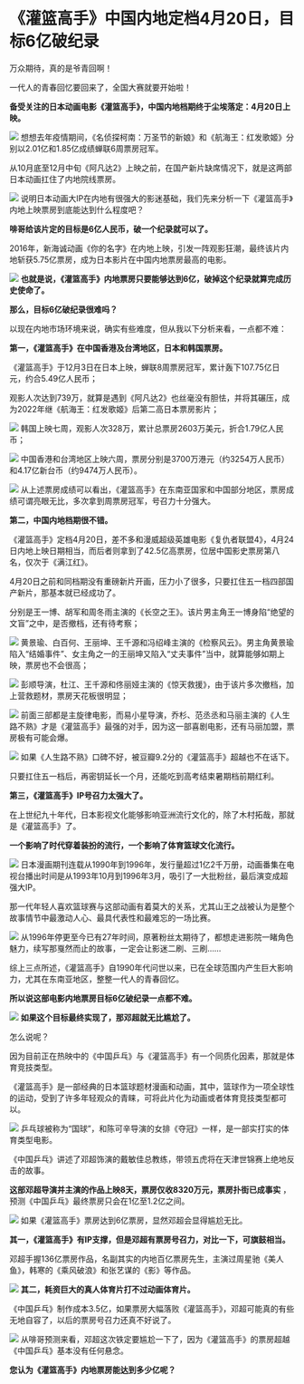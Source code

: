 # 《灌篮高手》中国内地定档4月20日，目标6亿破纪录

万众期待，真的是爷青回啊！

一代人的青春回忆要回来了，全国大赛就要开始啦！

**备受关注的日本动画电影《灌篮高手》，中国内地档期终于尘埃落定：4月20日上映。**

![](https://inews.gtimg.com/om_bt/OKHiIRooph3LtEASnY73ZFpXNumwhDVxnBQltO0Ep3DWUAA/1000)
想想去年疫情期间，《名侦探柯南：万圣节的新娘》和《航海王：红发歌姬》分别以2.01亿和1.85亿成绩蝉联6周票房冠军。

从10月底至12月中旬《阿凡达2》上映之前，在国产新片缺席情况下，就是这两部日本动画扛住了内地院线票房。

![](https://inews.gtimg.com/om_bt/OTOKv9WJDTn82Lp7PD8y_8QUPHGT6w4ZG8B4mfiVDm7EgAA/1000)
说明日本动画大IP在内地有很强大的影迷基础，我们先来分析一下《灌篮高手》内地上映票房到底能达到什么程度吧？

**啡哥给该片定的目标是6亿人民币，破一个纪录就可以了。**

2016年，新海诚动画《你的名字》在内地上映，引发一阵观影狂潮，最终该片内地斩获5.75亿票房，成为日本影片在中国内地票房最高的电影。

![](https://inews.gtimg.com/om_bt/Ovgw2if960QbfvGmBS_KhSK2XLXF_WKDfKsltOwzKxKNoAA/1000)
**也就是说，《灌篮高手》内地票房只要能够达到6亿，破掉这个纪录就算完成历史使命了。**

**那么，目标6亿破纪录很难吗？**

以现在内地市场环境来说，确实有些难度，但从我以下分析来看，一点都不难：

**第一，《灌篮高手》在中国香港及台湾地区，日本和韩国票房。**

《灌篮高手》于12月3日在日本上映，蝉联8周票房冠军，累计轰下107.75亿日元，约合5.49亿人民币；

观影人次达到739万，就算是遇到《阿凡达2》也丝毫没有胆怯，并将其碾压，成为2022年继《航海王：红发歌姬》后第二高日本票房影片；

![](https://inews.gtimg.com/om_bt/OGvvnAPiPHZuaLjstygkO4tjpYUYRI0Hqtq18maLfVpo4AA/1000)
韩国上映七周，观影人次328万，累计总票房2603万美元，折合1.79亿人民币；

![](https://inews.gtimg.com/om_bt/ONZebY-VO4jJLprErf9mLjemck_VzaF1E_hSfpksiJD5AAA/1000)
中国香港和台湾地区上映六周，票房分别是3700万港元（约3254万人民币）和4.17亿新台币（约9474万人民币）。

![](https://inews.gtimg.com/om_bt/OnKVTBWt5-Ox7KDukz-RlQA4a2WVnYTL40N1ve60O_xnAAA/1000)
从上述票房成绩可以看出，《灌篮高手》在东南亚国家和中国部分地区，票房成绩可谓亮眼无比，多次拿到周票房冠军，号召力十分强大。

**第二，中国内地档期很不错。**

《灌篮高手》定档4月20日，差不多和漫威超级英雄电影《复仇者联盟4》，4月24日内地上映日期相当，而后者则拿到了42.5亿高票房，位居中国影史票房第八名，仅次于《满江红》。

4月20日之前和同档期没有重磅新片开画，压力小了很多，只要扛住五一档四部国产新片，那基本就已经成功了。

分别是王一博、胡军和周冬雨主演的《长空之王》。该片男主角王一博身陷“绝望的文盲”之中，是否撤档，还有待考察；

![](https://inews.gtimg.com/om_bt/Ozj5ZoMEEgPwOemag783AQLnBptuHwqW5Mz8PZCGnor0EAA/1000)
黄景瑜、白百何、王丽坤、王千源和冯绍峰主演的《检察风云》。男主角黄景瑜陷入“结婚事件”、女主角之一的王丽坤又陷入“丈夫事件”当中，就算能够如期上映，票房也不会很高；

![](https://inews.gtimg.com/om_bt/OxDhTz5Rg1m_G_N1k9QV3ULB9uKXRisjpcKEGCHrFljVMAA/1000)
彭顺导演，杜江、王千源和佟丽娅主演的《惊天救援》，由于该片多次撤档，加上营救题材，票房天花板很明显；

![](https://inews.gtimg.com/om_bt/OAjAP06eB0DRjicqNV64HcaDblaD-oEl9stMKO0NfmoWwAA/1000)
前面三部都是主旋律电影，而易小星导演，乔杉、范丞丞和马丽主演的《人生路不熟》才是《灌篮高手》最强的对手，因为这一部喜剧电影，还有马丽加盟，票房极有可能会爆。

![](https://inews.gtimg.com/om_bt/OoRp6iVLX90saajEZZFrAntCTHy83DdiTMH8G3D5vCdnYAA/1000)
如果《人生路不熟》口碑不好，被豆瓣9.2分的《灌篮高手》超越也不在话下。

只要扛住五一档后，再密钥延长一个月，还能吃到高考结束暑期档前期红利。

**第三，《灌篮高手》IP号召力太强大了。**

在上世纪九十年代，日本影视文化能够影响亚洲流行文化的，除了木村拓哉，那就是《灌篮高手》了。

**一个影响了时代穿着装扮的流行，一个影响了体育篮球文化流行。**

![](https://inews.gtimg.com/om_bt/OfXJXFFL5Pd-6bHrxdE8uhoUj0_net2VRiPLT0_q0nR0IAA/1000)
日本漫画期刊连载从1990年到1996年，发行量超过1亿2千万册，动画番集在电视台播出时间是从1993年10月到1996年3月，吸引了一大批粉丝，最后演变成超强大IP。

那一代年轻人喜欢篮球赛与这部动画有着莫大的关系，尤其山王之战被认为是整个故事情节中最激动人心、最具代表性和最难忘的一场比赛。

![](https://inews.gtimg.com/om_bt/OvHv4jp_7inUZc9jl2-6s2xpSOjb8uDJsledLkPW2jV3YAA/1000)
从1996年停更至今已有27年时间，原著粉丝太期待了，都想走进影院一睹角色魅力，续写那戛然而止的故事，一定会让影迷二刷、三刷……

综上三点所述，《灌篮高手》自1990年代问世以来，已在全球范围内产生巨大影响力，尤其在东南亚地区，整整一代人的青春回忆。

**所以说这部电影内地票房目标6亿破纪录一点都不难。**

![](https://inews.gtimg.com/om_bt/OEg-nHWqRMW4aOQdhqOIto3kl4ctCDPH8f-hwApiJfkPQAA/1000)
**如果这个目标最终实现了，那邓超就无比尴尬了。**

怎么说呢？

因为目前正在热映中的《中国乒乓》与《灌篮高手》有一个同质化因素，那就是体育竞技类型。

《灌篮高手》是一部经典的日本篮球题材漫画和动画，其中，篮球作为一项全球性的运动，受到了许多年轻观众的青睐，可将此片化为动画或者体育竞技类型都可以。

![](https://inews.gtimg.com/om_bt/OwPgOztB_dYH3Skaqaj8bHS5T-8PPFber6T8RUshWOQcwAA/1000)
乒乓球被称为“国球”，和陈可辛导演的女排《夺冠》一样，是一部实打实的体育类型电影。

《中国乒乓》讲述了邓超饰演的戴敏佳总教练，带领五虎将在天津世锦赛上绝地反击的故事。

**这部邓超导演并主演的作品上映8天，票房仅收8320万元，票房扑街已成事实** ，预测《中国乒乓》最终票房只会在1亿至1.2亿之间。

![](https://inews.gtimg.com/om_bt/OqQ8ecPSZZeFJ3fp1MeZKlNBV3ckWFgF0PwUpT7_6XUm0AA/1000)
如果《灌篮高手》票房达到6亿票房，显然邓超会显得尴尬无比。

**其一，《灌篮高手》有IP支撑，但是邓超有票房号召力，对比一下，可旗鼓相当。**

邓超手握136亿票房作品，名副其实的内地百亿票房先生，主演过周星驰《美人鱼》，韩寒的《乘风破浪》和张艺谋的《影》等作品。

![](https://inews.gtimg.com/om_bt/O0uKHZIRcZIm79coEi8t4JZ70l_JrUl5-E0UwWxtFgLIYAA/1000)
**其二，耗资巨大的真人体育片打不过动画体育片。**

《中国乒乓》制作成本3.5亿，如果票房大幅落败《灌篮高手》，邓超可能真的有些无地自容了，以后的票房号召力还真不好说了。

![](https://inews.gtimg.com/om_bt/OM6sMJWNe2dpHrymqbfdpob1iN6-FzkQ6xDPkoeV5Zo60AA/1000)
从啡哥预测来看，邓超这次铁定要尴尬一下了，因为《灌篮高手》的票房超越《中国乒乓》基本没有任何悬念。

**您认为《灌篮高手》内地票房能达到多少亿呢？**

